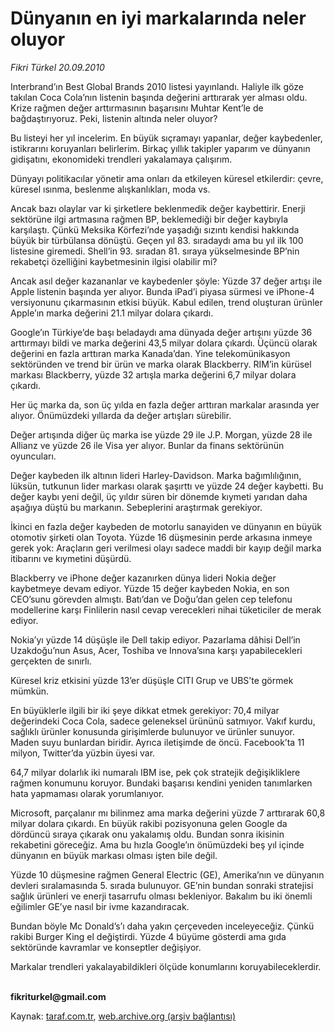 # Dünyanın en iyi markalarında neler oluyor

*Fikri Türkel 20.09.2010*

<div class="yazi"><p>Interbrand’ın Best Global Brands 2010 listesi yayınlandı. Haliyle ilk göze takılan Coca Cola’nın listenin başında değerini arttırarak yer alması oldu. Krize rağmen değer arttırmasının başarısını Muhtar Kent’le de bağdaştırıyoruz. Peki, listenin altında neler oluyor?</p>
<p>Bu listeyi her yıl incelerim. En büyük sıçramayı yapanlar, değer kaybedenler, istikrarını koruyanları belirlerim. Birkaç yıllık takipler yaparım ve dünyanın gidişatını, ekonomideki trendleri yakalamaya çalışırım. </p>
<p>Dünyayı politikacılar yönetir ama onları da etkileyen küresel etkilerdir: çevre, küresel ısınma, beslenme alışkanlıkları, moda vs. </p>
<p>Ancak bazı olaylar var ki şirketlere beklenmedik değer kaybettirir. Enerji sektörüne ilgi artmasına rağmen BP, beklemediği bir değer kaybıyla karşılaştı. Çünkü Meksika Körfezi’nde yaşadığı sızıntı kendisi hakkında büyük bir türbülansa dönüştü. Geçen yıl 83. sıradaydı ama bu yıl ilk 100 listesine giremedi. Shell’in 93. sıradan 81. sıraya yükselmesinde BP’nin rekabetçi özelliğini kaybetmesinin ilgisi olabilir mi?</p>
<p>Ancak asıl değer kazananlar ve kaybedenler şöyle: Yüzde 37 değer artışı ile Apple listenin başında yer alıyor. Bunda iPad’i piyasa sürmesi ve iPhone-4 versiyonunu çıkarmasının etkisi büyük. Kabul edilen, trend oluşturan ürünler Apple’ın marka değerini 21.1 milyar dolara çıkardı.</p>
<p>Google’ın Türkiye’de başı beladaydı ama dünyada değer artışını yüzde 36 arttırmayı bildi ve marka değerini 43,5 milyar dolara çıkardı. Üçüncü olarak değerini en fazla arttıran marka Kanada’dan. Yine telekomünikasyon sektöründen ve trend bir ürün ve marka olarak Blackberry. RIM’in kürüsel markası Blackberry, yüzde 32 artışla marka değerini 6,7 milyar dolara çıkardı. </p>
<p>Her üç marka da, son üç yılda en fazla değer arttıran markalar arasında yer alıyor. Önümüzdeki yıllarda da değer artışları sürebilir. </p>
<p>Değer artışında diğer üç marka ise yüzde 29 ile J.P. Morgan, yüzde 28 ile Allianz ve yüzde 26 ile Visa yer alıyor. Bunlar da finans sektörünün oyuncuları. </p>
<p>Değer kaybeden ilk altının lideri Harley-Davidson. Marka bağımlılığının, lüksün, tutkunun lider markası olarak şaşırttı ve yüzde 24 değer kaybetti. Bu değer kaybı yeni değil, üç yıldır süren bir dönemde kıymeti yarıdan daha aşağıya düştü bu markanın. Sebeplerini araştırmak gerekiyor. </p>
<p>İkinci en fazla değer kaybeden de motorlu sanayiden ve dünyanın en büyük otomotiv şirketi olan Toyota. Yüzde 16 düşmesinin perde arkasına inmeye gerek yok: Araçların geri verilmesi olayı sadece maddi bir kayıp değil marka itibarını ve kıymetini düşürdü. </p>
<p>Blackberry ve iPhone değer kazanırken dünya lideri Nokia değer kaybetmeye devam ediyor. Yüzde 15 değer kaybeden Nokia, en son CEO’sunu görevden almıştı. Batı’dan ve Doğu’dan gelen cep telefonu modellerine karşı Finlilerin nasıl cevap verecekleri nihai tüketiciler de merak ediyor.</p>
<p>Nokia’yı yüzde 14 düşüşle ile Dell takip ediyor. Pazarlama dâhisi Dell’in Uzakdoğu’nun Asus, Acer, Toshiba ve Innova’sına karşı yapabilecekleri gerçekten de sınırlı.</p>
<p>Küresel kriz etkisini yüzde 13’er düşüşle CITI Grup ve UBS’te görmek mümkün. </p>
<p>En büyüklerle ilgili bir iki şeye dikkat etmek gerekiyor: 70,4 milyar değerindeki Coca Cola, sadece geleneksel ürününü satmıyor. Vakıf kurdu, sağlıklı ürünler konusunda girişimlerde bulunuyor ve ürünler sunuyor. Maden suyu bunlardan biridir. Ayrıca iletişimde de öncü. Facebook’ta 11 milyon, Twitter’da yüzbin üyesi var. </p>
<p>64,7 milyar dolarlık iki numaralı IBM ise, pek çok stratejik değişikliklere rağmen konumunu koruyor. Bundaki başarısı kendini yeniden tanımlarken hata yapmaması olarak yorumlanıyor.</p>
<p>Microsoft, parçalanır mı bilinmez ama marka değerini yüzde 7 arttırarak 60,8 milyar dolara çıkardı. En büyük rakibi pozisyonuna gelen Google da dördüncü sıraya çıkarak onu yakalamış oldu. Bundan sonra ikisinin rekabetini göreceğiz. Ama bu hızla Google’ın önümüzdeki beş yıl içinde dünyanın en büyük markası olması işten bile değil.</p>
<p>Yüzde 10 düşmesine rağmen General Electric (GE), Amerika’nın ve dünyanın devleri sıralamasında 5. sırada bulunuyor. GE’nin bundan sonraki stratejisi sağlık ürünleri ve enerji tasarrufu olması bekleniyor. Bakalım bu iki önemli eğilimler GE’ye nasıl bir ivme kazandıracak.</p>
<p>Bundan böyle Mc Donald’s’ı daha yakın çerçeveden inceleyeceğiz. Çünkü rakibi Burger King el değiştirdi. Yüzde 4 büyüme gösterdi ama gıda sektöründe kavramlar ve konseptler değişiyor. </p>
<p>Markalar trendleri yakalayabildikleri ölçüde konumlarını koruyabileceklerdir.</p>
<p><b><br/>fikriturkel@gmail.com</b></p></div>

Kaynak: [taraf.com.tr](http://www.taraf.com.tr:80/fikri-turkel/makale-dunyanin-en-iyi-markalarinda-neler-oluyor.htm), [web.archive.org (arşiv bağlantısı)](http://web.archive.org/web/20100923095909/http://www.taraf.com.tr:80/fikri-turkel/makale-dunyanin-en-iyi-markalarinda-neler-oluyor.htm)
